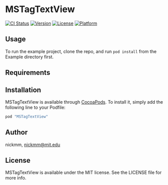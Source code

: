 # MSTagTextView

[![CI Status](http://img.shields.io/travis/ezefranca/MSTagTextView.svg?style=flat)](https://travis-ci.org/ezefranca/MSTagTextView)
[![Version](https://img.shields.io/cocoapods/v/MSTagTextView.svg?style=flat)](http://cocoapods.org/pods/MSTagTextView)
[![License](https://img.shields.io/cocoapods/l/MSTagTextView.svg?style=flat)](http://cocoapods.org/pods/MSTagTextView)
[![Platform](https://img.shields.io/cocoapods/p/MSTagTextView.svg?style=flat)](http://cocoapods.org/pods/MSTagTextView)

## Usage

To run the example project, clone the repo, and run `pod install` from the Example directory first.

## Requirements

## Installation

MSTagTextView is available through [CocoaPods](http://cocoapods.org). To install
it, simply add the following line to your Podfile:

```ruby
pod "MSTagTextView"
```

## Author

nickmm, nickmm@mit.edu

## License

MSTagTextView is available under the MIT license. See the LICENSE file for more info.
